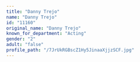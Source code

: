 ```yaml
---
title: "Danny Trejo"
name: "Danny Trejo"
id: "11160"
original_name: "Danny Trejo"
known_for_department: "Acting"
gender: "2"
adult: "false"
profile_path: "/7JrUkRGBscZ1Hy5JinaaXjjzSCF.jpg"
---
```

